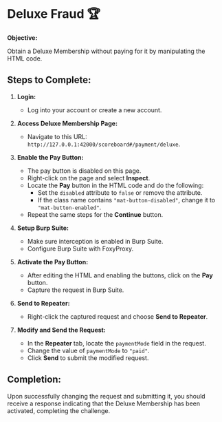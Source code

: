 # Deluxe Fraud 🏆

**Objective:**

Obtain a Deluxe Membership without paying for it by manipulating the HTML code.

## Steps to Complete:

1. **Login:**

   - Log into your account or create a new account.

2. **Access Deluxe Membership Page:**

   - Navigate to this URL: `http://127.0.0.1:42000/scoreboard#/payment/deluxe`.

3. **Enable the Pay Button:**

   - The pay button is disabled on this page.
   - Right-click on the page and select **Inspect**.
   - Locate the **Pay** button in the HTML code and do the following:
     - Set the `disabled` attribute to `false` or remove the attribute.
     - If the class name contains `"mat-button-disabled"`, change it to `"mat-button-enabled"`.
   - Repeat the same steps for the **Continue** button.

4. **Setup Burp Suite:**

   - Make sure interception is enabled in Burp Suite.
   - Configure Burp Suite with FoxyProxy.

5. **Activate the Pay Button:**

   - After editing the HTML and enabling the buttons, click on the **Pay** button.
   - Capture the request in Burp Suite.

6. **Send to Repeater:**

   - Right-click the captured request and choose **Send to Repeater**.

7. **Modify and Send the Request:**
   - In the **Repeater** tab, locate the `paymentMode` field in the request.
   - Change the value of `paymentMode` to `"paid"`.
   - Click **Send** to submit the modified request.

## Completion:

Upon successfully changing the request and submitting it, you should receive a response indicating that the Deluxe Membership has been activated, completing the challenge.
